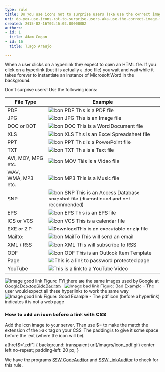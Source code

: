 ```yaml
---
type: rule
title: Do you use icons not to surprise users (aka use the correct image for files)?
uri: do-you-use-icons-not-to-surprise-users-aka-use-the-correct-image-for-files
created: 2015-02-16T02:46:02.0000000Z
authors:
- id: 1
  title: Adam Cogan
- id: 16
  title: Tiago Araujo

---
```


 
When a user clicks on a hyperlink they expect to open an HTML​ file. If you click on a hyperlink (but it is actually a .doc file) you wait and wait while it takes forever to instantiate an instance of Microsoft Word in the background.
 
Don't surprise users! Use the following icons:


| File Type | Example |
| --- | --- |
| PDF | ![Icon PDF](http&#58;//www.ssw.com.au/ssw/Images/IconPdf.png) This is a PDF file<br> |
| JPG | ![Icon JPG](http&#58;//www.ssw.com.au/ssw/Images/IconJpg.gif) This is an Image file |
| DOC or DOT | ![Icon DOC](http&#58;//www.ssw.com.au/ssw/Images/IconDoc.png) This is a Word Document file |
| XLS | ![Icon XLS](http&#58;//www.ssw.com.au/ssw/Images/IconXls.gif) This is an Excel Spreadsheet file |
| PPT | ![Icon PPT](http&#58;//www.ssw.com.au/ssw/Images/IconPPT.png) This is a PowerPoint file |
| TXT | ![Icon TXT](http&#58;//www.ssw.com.au/ssw/Images/IconTxt.gif) This is a Text file |
| AVI, MOV, MPG etc. | ![Icon MOV](http&#58;//www.ssw.com.au/ssw/Images/IconMov.gif) This is a Video file |
| WAV, WMA, MP3 etc. | ![Icon MP3](http&#58;//www.ssw.com.au/ssw/Images/IconMus.gif) This is a Music file |
| SNP | ![Icon SNP](http&#58;//www.ssw.com.au/ssw/Images/IconSnp.gif) This is an Access Database snapshot file (discontinued and not recommended) |
| EPS | ![Icon EPS](http&#58;//www.ssw.com.au/ssw/Images/IconEps.gif) This is an EPS file |
| ICS or VCS | ![Icon VCS](http&#58;//www.ssw.com.au/ssw/Images/IconVCS.gif) This is a calendar file |
| EXE or ZIP | ![Download](http&#58;//www.ssw.com.au/ssw/Images/Download.gif)This is an executable or zip file |
| Mailto: | ![Icon MailTo](http&#58;//www.ssw.com.au/ssw/Images/IconMailTo.gif) This will send an email |
| XML / RSS | ![Icon XML](http&#58;//www.ssw.com.au/ssw/Images/IconXML.gif) This will subscribe to RSS |
| ODF | ![Icon ODF](http&#58;//www.ssw.com.au/ssw/Images/IconOFT.gif) This is an Outlook Item Template |
| Page | ![](http&#58;//www.ssw.com.au/SSW/Standards/Rules/Images/ms_lock.gif) This is a link to password protected page |
| YouTube | ​![](/PublishingImages/_t/youtube-icon_png.jpg)This is a link to a YouTube Video |

 ![Image good link](http&#58;//www.ssw.com.au/SSW/Standards/Rules/Images/GoogleIcons.gif) Figure: FYI there are the same images used by Google at [GoogleDesktopSideBar.htm](http&#58;//desktop.google.com/features.html)  
  ![Image bad link](http&#58;//www.ssw.com.au/SSW/Standards/Rules/Images/IconImageBad.gif) Figure: Bad Example - The user would expect all these hyperlinks to work the same way
  ![Image good link](http&#58;//www.ssw.com.au/SSW/Standards/Rules/Images/IconImageGood.gif) Figure: Good Example - The pdf icon (before a hyperlink) indicates it is not a web page

### How to add an icon before a link with CSS

Add the icon image to your server. Then use $= to make the match the extension of the &gt;a&lt; tag on your CSS. The padding is to give it some space before the text (where the icon will be).

a[href$='.pdf'] 
{ 
background: transparent url(/images/icon\_pdf.gif) center left no-repeat; 
padding-left: 20 px; 
}



We have the programs [SSW CodeAuditor](http&#58;//www.codeauditor.com/) and [SSW LinkAuditor](https&#58;//linkauditor.com.au/) to check for this rule.


